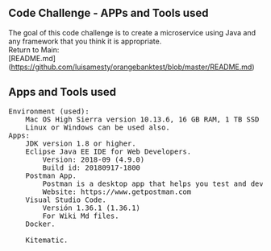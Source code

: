 ## Code Challenge - APPs and Tools used
The goal of this code challenge is to create a microservice using Java and any framework that you think it is
appropriate.</br>
Return to Main: </br>
[README.md] (https://github.com/luisamesty/orangebanktest/blob/master/README.md)
## Apps and Tools used
<pre>
Environment (used):
    Mac OS High Sierra version 10.13.6, 16 GB RAM, 1 TB SSD Harddisk.
    Linux or Windows can be used also.
Apps:
    JDK version 1.8 or higher.
    Eclipse Java EE IDE for Web Developers.
        Version: 2018-09 (4.9.0)
        Build id: 20180917-1800
    Postman App.
        Postman is a desktop app that helps you test and develop APIs faster and easyly.
        Website: https://www.getpostman.com
    Visual Studio Code.
        Versión 1.36.1 (1.36.1)
        For Wiki Md files.
    Docker.

    Kitematic.

</pre>
